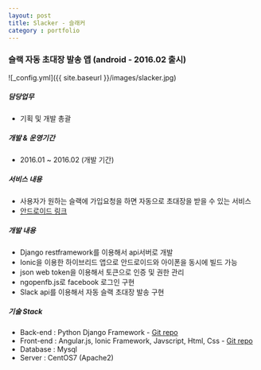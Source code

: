 ```yaml
---
layout: post
title: Slacker - 슬래커
category : portfolio
---
```


### 슬랙 자동 초대장 발송 앱 (android - 2016.02 출시)

![_config.yml]({{ site.baseurl }}/images/slacker.jpg)

##### 담당업무
- 기획 및 개발 총괄

##### 개발 & 운영기간
- 2016.01 ~ 2016.02 (개발 기간)

##### 서비스 내용
- 사용자가 원하는 슬랙에 가입요청을 하면 자동으로 초대장을 받을 수 있는 서비스
- [안드로이드 링크](https://play.google.com/store/apps/details?id=com.movement.slacker)

##### 개발 내용
- Django restframework를 이용해서 api서버로 개발
- Ionic을 이용한 하이브리드 앱으로 안드로이드와 아이폰을 동시에 빌드 가능
- json web token을 이용해서 토큰으로 인증 및 권한 관리
- ngopenfb.js로 facebook 로그인 구현
- Slack api를 이용해서 자동 슬랙 초대장 발송 구현

##### 기술 Stack
- Back-end : Python Django Framework - [Git repo](https://github.com/hongsa/SlackMarket)
- Front-end : Angular.js, Ionic Framework, Javscript, Html, Css - [Git repo](https://github.com/hongsa/SlackMarketIonic)
- Database : Mysql
- Server : CentOS7 (Apache2)


